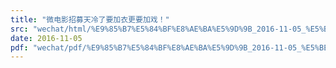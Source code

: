 ```yaml
---
title: "微电影招募天冷了要加衣更要加戏！"
src: "wechat/html/%E9%85%B7%E5%84%BF%E8%AE%BA%E5%9D%9B_2016-11-05_%E5%BE%AE%E7%94%B5%E5%BD%B1%E6%8B%9B%E5%8B%9F%E5%A4%A9%E5%86%B7%E4%BA%86%E8%A6%81%E5%8A%A0%E8%A1%A3%E6%9B%B4%E8%A6%81%E5%8A%A0%E6%88%8F%EF%BC%81.html"
date: 2016-11-05
pdf: "wechat/pdf/%E9%85%B7%E5%84%BF%E8%AE%BA%E5%9D%9B_2016-11-05_%E5%BE%AE%E7%94%B5%E5%BD%B1%E6%8B%9B%E5%8B%9F%E5%A4%A9%E5%86%B7%E4%BA%86%E8%A6%81%E5%8A%A0%E8%A1%A3%E6%9B%B4%E8%A6%81%E5%8A%A0%E6%88%8F%EF%BC%81.pdf"
---
```


